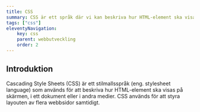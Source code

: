 ```yaml
---
title: CSS
summary: CSS är ett språk där vi kan beskriva hur HTML-element ska visas på skärmen.
tags: ["css"]
eleventyNavigation:
    key: css
    parent: webbutveckling
    order: 2
---
```


## Introduktion

Cascading Style Sheets (CSS) är ett stilmallsspråk (eng. stylesheet language) som används för att beskriva hur HTML-element ska visas på skärmen, i ett dokument eller i andra medier. CSS används för att styra layouten av flera webbsidor samtidigt.